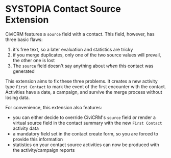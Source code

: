 # SYSTOPIA Contact Source Extension

CiviCRM features a ``source`` field with a contact. This field, however, has three basic flaws:
1. it's free text, so a later evaluation and statistics are tricky
2. if you merge duplicates, only one of the two source values will prevail, the other one is lost
3. The ``source`` field doesn't say anything about *when* this contact was generated

This extension aims to fix these three problems. It creates a new activity type ``First Contact`` to mark the event of the first encounter with the contact. Activities have a date, a campaign, and survive the merge process without losing data.

For convenience, this extension also features:
* you can either decide to override CiviCRM's ``source`` field *or* render a virtual source field in the contact summary with the new ``First Contact`` activity data
* a mandatory field set in the contact create form, so you are forced to provide this information
* statistics on your contact source activities can now be produced with the activity/campaign reports 
